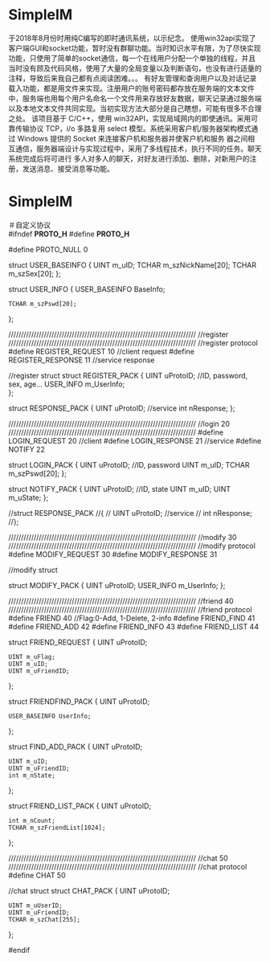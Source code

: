 # SimpleIM
于2018年8月份时用纯C编写的即时通讯系统，以示纪念。
    使用win32api实现了客户端GUI和socket功能，暂时没有群聊功能。当时知识水平有限，为了尽快实现功能，只使用了简单的socket通信，每一个在线用户分配一个单独的线程，并且当时没有顾及代码风格，使用了大量的全局变量以及判断语句，也没有进行适量的注释，导致后来我自己都有点阅读困难。。。
    有好友管理和查询用户以及对话记录载入功能，都是用文件来实现。注册用户的账号密码都存放在服务端的文本文件中，服务端也用每个用户名命名一个文件用来存放好友数据，聊天记录通过服务端以及本地文本文件共同实现。当初实现方法大部分是自己瞎想，可能有很多不合理之处。
   该项目基于 C/C++，使用 win32API，实现局域网内的即使通讯。采用可靠传输协议 TCP，i/o 多路复用 select 模型。系统采用客户机/服务器架构模式通过 Windows 提供的 Socket 来连接客户机和服务器并使客户机和服务 器之间相互通信，服务器端设计与实现过程中，采用了多线程技术，执行不同的任务。聊天系统完成后将可进行 多人对多人的聊天，对好友进行添加、删除，对新用户的注册，发送消息、接受消息等功能。

# SimpleIM
＃自定义协议  
#ifndef __PROTO_H__
#define __PROTO_H__

#define PROTO_NULL 0

struct USER_BASEINFO 
{
	UINT m_uID;
	TCHAR m_szNickName[20];
	TCHAR m_szSex[20];
};

struct USER_INFO 
{
	USER_BASEINFO BaseInfo;

	TCHAR m_szPswd[20];
};


//////////////////////////////////////////////////////////////////////////
//register
//////////////////////////////////////////////////////////////////////////
//register protocol
#define REGISTER_REQUEST 10			//client request
#define REGISTER_RESPONSE 11		//service response

//register struct
struct REGISTER_PACK 
{
	UINT uProtoID;
	//ID, password, sex, age...
	USER_INFO m_UserInfo;	
};

struct RESPONSE_PACK 
{
	UINT uProtoID;					//service 
	int nResponse;
};


//////////////////////////////////////////////////////////////////////////
//login 20
//////////////////////////////////////////////////////////////////////////
#define LOGIN_REQUEST 20			//client
#define LOGIN_RESPONSE 21			//service
#define NOTIFY 22					

struct LOGIN_PACK 
{
	UINT uProtoID;
	//ID, password
	UINT m_uID;
	TCHAR m_szPswd[20];
};

struct NOTIFY_PACK 
{
	UINT uProtoID;
	//ID, state
	UINT m_uID;
	UINT m_uState;
};

//struct RESPONSE_PACK 
//{
//	UINT uProtoID;					//service 
//	int nResponse;
//};

//////////////////////////////////////////////////////////////////////////
//modify 30
//////////////////////////////////////////////////////////////////////////
//modify protocol
#define MODIFY_REQUEST 30
#define MODIFY_RESPONSE 31

//modify struct

struct MODIFY_PACK 
{
	UINT uProtoID;
	USER_INFO m_UserInfo;
};

//////////////////////////////////////////////////////////////////////////
//friend 40
//////////////////////////////////////////////////////////////////////////
//friend protocol
#define FRIEND 40			//Flag:0-Add, 1-Delete, 2-info
#define FRIEND_FIND 41
#define FRIEND_ADD 42
#define FRIEND_INFO 43
#define FRIEND_LIST 44

struct FRIEND_REQUEST 
{
	UINT uProtoID;

	UINT m_uFlag;
	UINT m_uID;
	UINT m_uFriendID;
};

struct FRIENDFIND_PACK 
{
	UINT uProtoID;

	USER_BASEINFO UserInfo;
};

struct FIND_ADD_PACK
{
	UINT uProtoID;

	UINT m_uID;
	UINT m_uFriendID;
	int m_nState;
};

struct FRIEND_LIST_PACK 
{
	UINT uProtoID;

	int m_nCount;
	TCHAR m_szFriendList[1024];
};

//////////////////////////////////////////////////////////////////////////
//chat 50
//////////////////////////////////////////////////////////////////////////
//chat protocol
#define CHAT 50

//chat struct
struct CHAT_PACK 
{
	UINT uProtoID;

	UINT m_uUserID;
	UINT m_uFriendID;
	TCHAR m_szChat[255];
};


#endif
